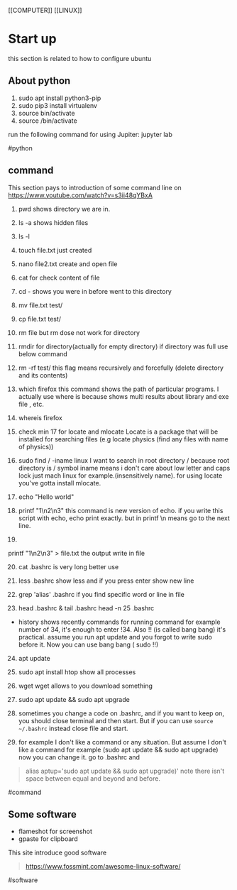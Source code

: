 [[COMPUTER]]
[[LINUX]]

# Start up 
this section is related to how to configure ubuntu



## About python

1. sudo apt install python3-pip
2. sudo pip3 install virtualenv
3. source bin/activate
4. source /bin/activate

run the following command for using Jupiter: jupyter lab

#python 




## command
This section pays to introduction of some command line on 
https://www.youtube.com/watch?v=s3ii48qYBxA
1. pwd
shows directory we are in.
2. ls -a
shows hidden files
3. ls -l
4. touch file.txt
just created
5. nano file2.txt
create and open file
6. cat 
for check content of file
7. cd -
shows you were in before went to this directory
8.  mv file.txt test/

9. cp file.txt test/

10. rm file
but rm dose not work for directory

11. rmdir 
for directory(actually for empty directory) if directory was full use below  command

12. rm -rf test/
this flag means recursively and forcefully (delete directory and its contents)

13.  which firefox
this command shows the path of particular programs. I actually use where is because shows multi results about library and exe file , etc.

14. whereis firefox

15. check min 17 for locate and mlocate
Locate is a package that will be installed for searching files (e.g locate physics (find any files with name of physics))

16. sudo find / -iname linux 
I want to search in root directory
/ because root directory is / symbol
iname means i don't care about low letter and caps lock just mach linux for example.(insensitively name). for using locate you've gotta install mlocate.

17. echo "Hello world"

18. printf "1\n2\n3"
this command is new version of echo. if you write this script with echo, echo print exactly. but in printf \n means go to the next line.

19. >
printf "1\n2\n3" > file.txt
the output write in file

20. cat .bashrc
is very long better use

21. less .bashrc
show less and if you press enter show new line

22. grep 'alias' .bashrc
if you find specific word or line in file 

23. head .bashrc & tail .bashrc
head -n 25 .bashrc

- history 
shows recently commands for running command for example number of 34, it's enough to enter !34. Also !! (is called bang bang) it's practical. assume you run apt update and you forgot to write sudo before it. Now you can use bang bang ( sudo !!)

24. apt update

25. sudo apt install htop
show all processes 

26. wget
wget allows to you download something

27. sudo apt update && sudo apt upgrade

28. sometimes you change a code on .bashrc, and if you want to keep on, you should close terminal and then start. But if you can use `source ~/.bashrc` instead close file and start.
29. for example I don't like a command or any situation. But assume I don't like a command for example (sudo apt update && sudo apt upgrade) now you can change it. go to .bashrc and
> alias aptup='sudo apt update && sudo apt upgrade)'
> note there isn't space between equal and beyond and before. 

#command


## Some software
- flameshot for screenshot
- gpaste for clipboard

This site introduce good software
>https://www.fossmint.com/awesome-linux-software/

#software



